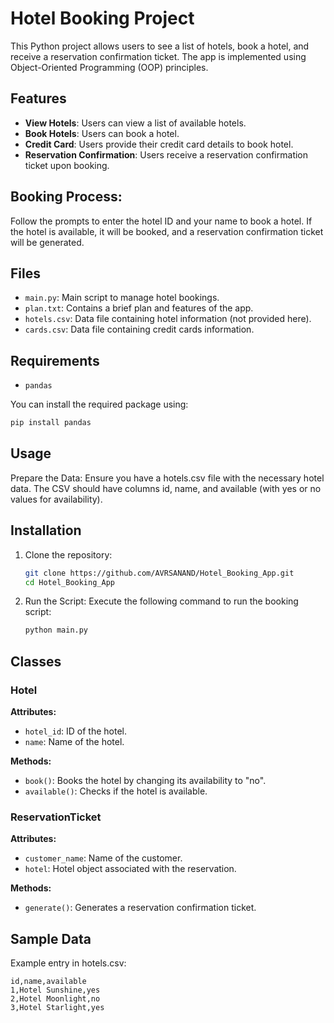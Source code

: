 # Hotel Booking Project

This Python project allows users to see a list of hotels, book a hotel, and receive a reservation confirmation ticket. The app is implemented using Object-Oriented Programming (OOP) principles.

## Features

- **View Hotels**: Users can view a list of available hotels.
- **Book Hotels**: Users can book a hotel.
- **Credit Card**: Users provide their credit card details to book hotel. 
- **Reservation Confirmation**: Users receive a reservation confirmation ticket upon booking.

## Booking Process: 
Follow the prompts to enter the hotel ID and your name to book a hotel. If the hotel is available, it will be booked, and a reservation confirmation ticket will be generated.

## Files

- `main.py`: Main script to manage hotel bookings.
- `plan.txt`: Contains a brief plan and features of the app.
- `hotels.csv`: Data file containing hotel information (not provided here).
- `cards.csv`: Data file containing credit cards information. 

## Requirements

- `pandas`

You can install the required package using:

```bash
pip install pandas
```

## Usage
Prepare the Data: Ensure you have a hotels.csv file with the necessary hotel data. The CSV should have columns id, name, and available (with yes or no values for availability).

## Installation

1. Clone the repository:
    ```bash
    git clone https://github.com/AVRSANAND/Hotel_Booking_App.git
    cd Hotel_Booking_App
    ```

2. Run the Script: Execute the following command to run the booking script:
    ```bash
    python main.py
    ```
    
## Classes

### Hotel

**Attributes:**

- `hotel_id`: ID of the hotel.
- `name`: Name of the hotel.

**Methods:**

- `book()`: Books the hotel by changing its availability to "no".
- `available()`: Checks if the hotel is available.

### ReservationTicket

**Attributes:**

- `customer_name`: Name of the customer.
- `hotel`: Hotel object associated with the reservation.

**Methods:**

- `generate()`: Generates a reservation confirmation ticket.


## Sample Data

Example entry in hotels.csv:

```
id,name,available
1,Hotel Sunshine,yes
2,Hotel Moonlight,no
3,Hotel Starlight,yes
```
